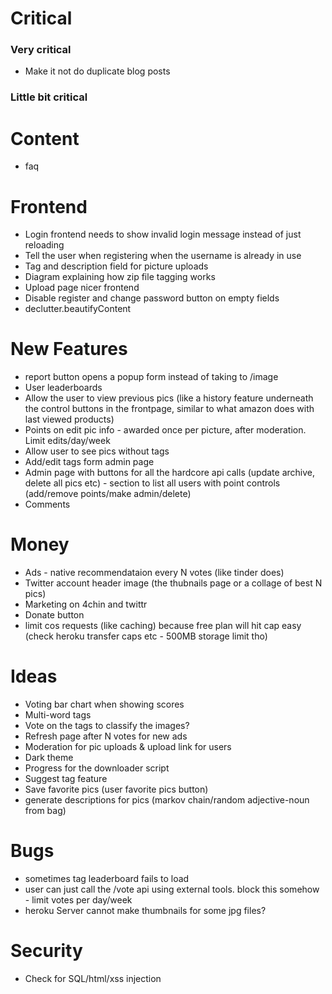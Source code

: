 # Critical

### Very critical
* Make it not do duplicate blog posts

### Little bit critical

# Content
* faq

# Frontend 
* Login frontend needs to show invalid login message instead of just reloading
* Tell the user when registering when the username is already in use
* Tag and description field for picture uploads
* Diagram explaining how zip file tagging works
* Upload page nicer frontend
* Disable register and change password button on empty fields
* declutter.beautifyContent
    
# New Features
* report button opens a popup form instead of taking to /image
* User leaderboards
* Allow the user to view previous pics (like a history feature underneath the control buttons in the frontpage, similar to what amazon does with last viewed products)
* Points on edit pic info - awarded once per picture, after moderation. Limit edits/day/week
* Allow user to see pics without tags
* Add/edit tags form admin page
* Admin page with buttons for all the hardcore api calls (update archive, delete all pics etc) - section to list all users with point controls (add/remove points/make admin/delete) 
* Comments

# Money
* Ads - native recommendataion every N votes (like tinder does)
* Twitter account header image (the thubnails page or a collage of best N pics)
* Marketing on 4chin and twittr
* Donate button
* limit cos requests (like caching) because free plan will hit cap easy (check heroku transfer caps etc - 500MB storage limit tho)

# Ideas
* Voting bar chart when showing scores
* Multi-word tags
* Vote on the tags to classify the images?
* Refresh page after N votes for new ads
* Moderation for pic uploads & upload link for users
* Dark theme
* Progress for the downloader script
* Suggest tag feature
* Save favorite pics (user favorite pics button)
* generate descriptions for pics (markov chain/random adjective-noun from bag)

# Bugs
* sometimes tag leaderboard fails to load
* user can just call the /vote api using external tools. block this somehow - limit votes per day/week
* heroku Server cannot make thumbnails for some jpg files?


# Security
* Check for SQL/html/xss injection